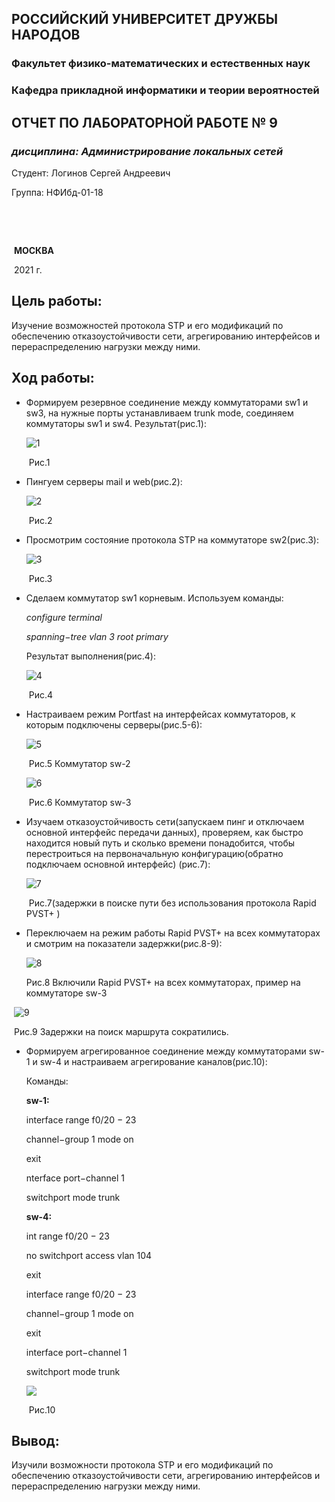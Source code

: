 ## **РОССИЙСКИЙ УНИВЕРСИТЕТ ДРУЖБЫ НАРОДОВ**

### **Факультет физико-математических и естественных наук**

### **Кафедра прикладной информатики и теории вероятностей**



















## **ОТЧЕТ ПО ЛАБОРАТОРНОЙ РАБОТЕ № 9**

###  *дисциплина: Администрирование локальных сетей*



















Студент:	Логинов Сергей Андреевич

Группа:	  НФИбд-01-18 



​													



​														

​																		 	**МОСКВА**

​															    				2021 г.







## Цель работы:

Изучение возможностей протокола STP и его модификаций по обеспечению отказоустойчивости сети, агрегированию интерфейсов и перераспределению нагрузки между ними.

## Ход работы:

* Формируем резервное соединение между коммутаторами sw1 и sw3, на нужные порты устанавливаем trunk mode, соединяем коммутаторы sw1 и sw4. Результат(рис.1):

  ![1](C:\Users\itsok\work\2020-2021\ALN\lab9\screen\1.png)

  ​																	Рис.1





* Пингуем серверы mail и web(рис.2):

  ![2](C:\Users\itsok\work\2020-2021\ALN\lab9\screen\2.png)

  ​																Рис.2



* Просмотрим состояние протокола STP на коммутаторе sw2(рис.3):

  ![3](C:\Users\itsok\work\2020-2021\ALN\lab9\screen\3.png)

  ​																	Рис.3



* Сделаем коммутатор sw1 корневым. Используем команды:

  *configure terminal*

  *spanning−tree vlan 3 root primary*

  Результат выполнения(рис.4):

  ![4](C:\Users\itsok\work\2020-2021\ALN\lab9\screen\4.png)

  ​																Рис.4



* Настраиваем режим Portfast на интерфейсах коммутаторов, к которым подключены серверы(рис.5-6):

  ![5](C:\Users\itsok\work\2020-2021\ALN\lab9\screen\5.png)

  ​									Рис.5	Коммутатор sw-2

  ![6](C:\Users\itsok\work\2020-2021\ALN\lab9\screen\6.png)

  ​									Рис.6	Коммутатор sw-3



* Изучаем отказоустойчивость сети(запускаем пинг и отключаем основной интерфейс передачи данных), проверяем, как быстро находится новый путь и сколько времени понадобится, чтобы перестроиться на первоначальную конфигурацию(обратно подключаем основной интерфейс) (рис.7):

  ![7](C:\Users\itsok\work\2020-2021\ALN\lab9\screen\7.png)

  ​	Рис.7(задержки в поиске пути без использования протокола Rapid PVST+ )



* Переключаем на режим работы Rapid PVST+ на всех коммутаторах и смотрим на показатели задержки(рис.8-9):

  ![8](C:\Users\itsok\work\2020-2021\ALN\lab9\screen\8.png)

  Рис.8	Включили Rapid PVST+ на всех коммутаторах, пример на коммутаторе sw-3



​		![9](C:\Users\itsok\work\2020-2021\ALN\lab9\screen\9.png)

​			Рис.9	Задержки на поиск маршрута сократились.



* Формируем агрегированное соединение между коммутаторами sw-1 и sw-4 и настраиваем агрегирование каналов(рис.10):

  Команды:

  **sw-1:**

  interface range f0/20 − 23 

  channel−group 1 mode on 

  exit 

  nterface port−channel 1 

  switchport mode trunk 

  **sw-4:**

  int range f0/20 − 23 

  no switchport access vlan 104 

  exit 

  interface range f0/20 − 23 

  channel−group 1 mode on 

  exit 

  interface port−channel 1 

  switchport mode trunk

  ![](C:\Users\itsok\work\2020-2021\ALN\lab9\screen\10.png)

  ​											Рис.10



## Вывод:

Изучили возможности протокола STP и его модификаций по обеспечению отказоустойчивости сети, агрегированию интерфейсов и перераспределению нагрузки между ними.